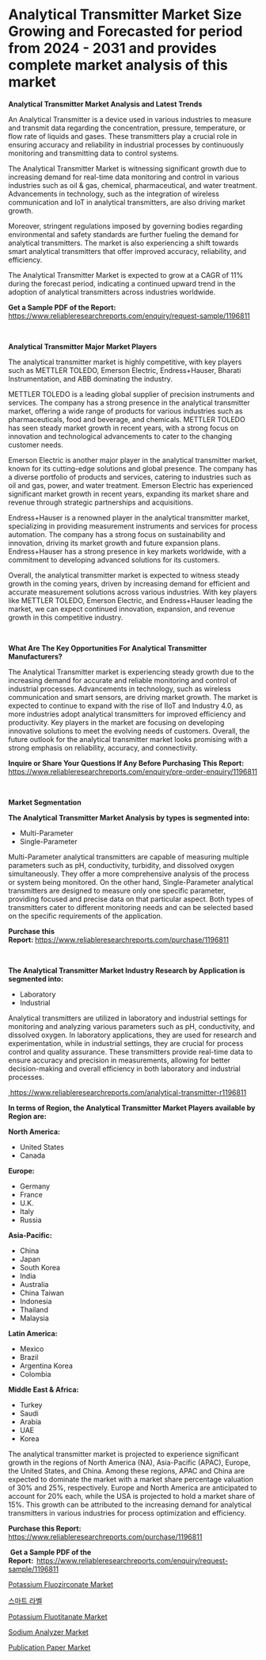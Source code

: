 <p><h1>Analytical Transmitter Market Size Growing and Forecasted for period from 2024 - 2031 and provides complete market analysis of this market</h1></p><p><strong>Analytical Transmitter Market Analysis and Latest Trends</strong></p>
<p><p>An Analytical Transmitter is a device used in various industries to measure and transmit data regarding the concentration, pressure, temperature, or flow rate of liquids and gases. These transmitters play a crucial role in ensuring accuracy and reliability in industrial processes by continuously monitoring and transmitting data to control systems.</p><p>The Analytical Transmitter Market is witnessing significant growth due to increasing demand for real-time data monitoring and control in various industries such as oil & gas, chemical, pharmaceutical, and water treatment. Advancements in technology, such as the integration of wireless communication and IoT in analytical transmitters, are also driving market growth.</p><p>Moreover, stringent regulations imposed by governing bodies regarding environmental and safety standards are further fueling the demand for analytical transmitters. The market is also experiencing a shift towards smart analytical transmitters that offer improved accuracy, reliability, and efficiency.</p><p>The Analytical Transmitter Market is expected to grow at a CAGR of 11% during the forecast period, indicating a continued upward trend in the adoption of analytical transmitters across industries worldwide.</p></p>
<p><strong>Get a Sample PDF of the Report:&nbsp;</strong> <a href="https://www.reliableresearchreports.com/enquiry/request-sample/1196811">https://www.reliableresearchreports.com/enquiry/request-sample/1196811</a></p>
<p>&nbsp;</p>
<p><strong>Analytical Transmitter Major Market Players</strong></p>
<p><p>The analytical transmitter market is highly competitive, with key players such as METTLER TOLEDO, Emerson Electric, Endress+Hauser, Bharati Instrumentation, and ABB dominating the industry. </p><p>METTLER TOLEDO is a leading global supplier of precision instruments and services. The company has a strong presence in the analytical transmitter market, offering a wide range of products for various industries such as pharmaceuticals, food and beverage, and chemicals. METTLER TOLEDO has seen steady market growth in recent years, with a strong focus on innovation and technological advancements to cater to the changing customer needs.</p><p>Emerson Electric is another major player in the analytical transmitter market, known for its cutting-edge solutions and global presence. The company has a diverse portfolio of products and services, catering to industries such as oil and gas, power, and water treatment. Emerson Electric has experienced significant market growth in recent years, expanding its market share and revenue through strategic partnerships and acquisitions.</p><p>Endress+Hauser is a renowned player in the analytical transmitter market, specializing in providing measurement instruments and services for process automation. The company has a strong focus on sustainability and innovation, driving its market growth and future expansion plans. Endress+Hauser has a strong presence in key markets worldwide, with a commitment to developing advanced solutions for its customers.</p><p>Overall, the analytical transmitter market is expected to witness steady growth in the coming years, driven by increasing demand for efficient and accurate measurement solutions across various industries. With key players like METTLER TOLEDO, Emerson Electric, and Endress+Hauser leading the market, we can expect continued innovation, expansion, and revenue growth in this competitive industry.</p></p>
<p>&nbsp;</p>
<p><strong>What Are The Key Opportunities For Analytical Transmitter Manufacturers?</strong></p>
<p><p>The Analytical Transmitter market is experiencing steady growth due to the increasing demand for accurate and reliable monitoring and control of industrial processes. Advancements in technology, such as wireless communication and smart sensors, are driving market growth. The market is expected to continue to expand with the rise of IIoT and Industry 4.0, as more industries adopt analytical transmitters for improved efficiency and productivity. Key players in the market are focusing on developing innovative solutions to meet the evolving needs of customers. Overall, the future outlook for the analytical transmitter market looks promising with a strong emphasis on reliability, accuracy, and connectivity.</p></p>
<p><strong>Inquire or Share Your Questions If Any Before Purchasing This Report:</strong> <a href="https://www.reliableresearchreports.com/enquiry/pre-order-enquiry/1196811">https://www.reliableresearchreports.com/enquiry/pre-order-enquiry/1196811</a></p>
<p>&nbsp;</p>
<p><strong>Market Segmentation</strong></p>
<p><strong>The Analytical Transmitter Market Analysis by types is segmented into:</strong></p>
<p><ul><li>Multi-Parameter</li><li>Single-Parameter</li></ul></p>
<p><p>Multi-Parameter analytical transmitters are capable of measuring multiple parameters such as pH, conductivity, turbidity, and dissolved oxygen simultaneously. They offer a more comprehensive analysis of the process or system being monitored. On the other hand, Single-Parameter analytical transmitters are designed to measure only one specific parameter, providing focused and precise data on that particular aspect. Both types of transmitters cater to different monitoring needs and can be selected based on the specific requirements of the application.</p></p>
<p><strong>Purchase this Report:&nbsp;</strong><a href="https://www.reliableresearchreports.com/purchase/1196811">https://www.reliableresearchreports.com/purchase/1196811</a></p>
<p>&nbsp;</p>
<p><strong>The Analytical Transmitter Market Industry Research by Application is segmented into:</strong></p>
<p><ul><li>Laboratory</li><li>Industrial</li></ul></p>
<p><p>Analytical transmitters are utilized in laboratory and industrial settings for monitoring and analyzing various parameters such as pH, conductivity, and dissolved oxygen. In laboratory applications, they are used for research and experimentation, while in industrial settings, they are crucial for process control and quality assurance. These transmitters provide real-time data to ensure accuracy and precision in measurements, allowing for better decision-making and overall efficiency in both laboratory and industrial processes.</p></p>
<p><a href="https://www.reliableresearchreports.com/analytical-transmitter-r1196811">&nbsp;https://www.reliableresearchreports.com/analytical-transmitter-r1196811</a></p>
<p><strong>In terms of Region, the Analytical Transmitter Market Players available by Region are:</strong></p>
<p>
    <p> <strong> North America: </strong>
        <ul>
            <li>United States</li>
            <li>Canada</li>
        </ul>
        </p> 
    <p> <strong> Europe: </strong>
        <ul>
            <li>Germany</li>
            <li>France</li>
            <li>U.K.</li>
            <li>Italy</li>
            <li>Russia</li>
        </ul>
        </p> 
    <p> <strong> Asia-Pacific: </strong>
        <ul>
            <li>China</li>
            <li>Japan</li>
            <li>South Korea</li>
            <li>India</li>
            <li>Australia</li>
            <li>China Taiwan</li>
            <li>Indonesia</li>
            <li>Thailand</li>
            <li>Malaysia</li>
        </ul>
        </p> 
    <p> <strong> Latin America: </strong>
        <ul>
            <li>Mexico</li>
            <li>Brazil</li>
            <li>Argentina Korea</li>
            <li>Colombia</li>
        </ul>
        </p> 
    <p> <strong> Middle East & Africa: </strong>
        <ul>
            <li>Turkey</li>
            <li>Saudi</li>
            <li>Arabia</li>
            <li>UAE</li>
            <li>Korea</li>
        </ul>
    </p>
    </p>
<p><p>The analytical transmitter market is projected to experience significant growth in the regions of North America (NA), Asia-Pacific (APAC), Europe, the United States, and China. Among these regions, APAC and China are expected to dominate the market with a market share percentage valuation of 30% and 25%, respectively. Europe and North America are anticipated to account for 20% each, while the USA is projected to hold a market share of 15%. This growth can be attributed to the increasing demand for analytical transmitters in various industries for process optimization and efficiency.</p></p>
<p><strong>Purchase this Report: </strong><a href="https://www.reliableresearchreports.com/purchase/1196811">https://www.reliableresearchreports.com/purchase/1196811</a></p>
<p>&nbsp;<strong>Get a Sample PDF of the Report:&nbsp;&nbsp;</strong><a href="https://www.reliableresearchreports.com/enquiry/request-sample/1196811">https://www.reliableresearchreports.com/enquiry/request-sample/1196811</a></p>
<p><strong></strong></p>
<p><p><a href="https://issuu.com/reportprime-2/docs/potassium-fluozirconate-market-size-2030.pptx">Potassium Fluozirconate Market</a></p><p><a href="https://github.com/JeromeRtyau89966/Market-Research-Report-List-1/blob/main/685714928894.md">스마트 라벨</a></p><p><a href="https://issuu.com/reportprime-2/docs/potassium-fluotitanate-market-size-2030.pptx">Potassium Fluotitanate Market</a></p><p><a href="https://github.com/Airanohannonzb68e5pb53oc1/Market-Research-Report-List-2/blob/main/sodium-analyzer-market.md">Sodium Analyzer Market</a></p><p><a href="https://www.linkedin.com/pulse/publication-paper-market-share-evolution-growth-trends-2024-bvybc?trackingId=e4jVURCESeQ9wuX1cGiAOQ%3D%3D">Publication Paper Market</a></p></p>